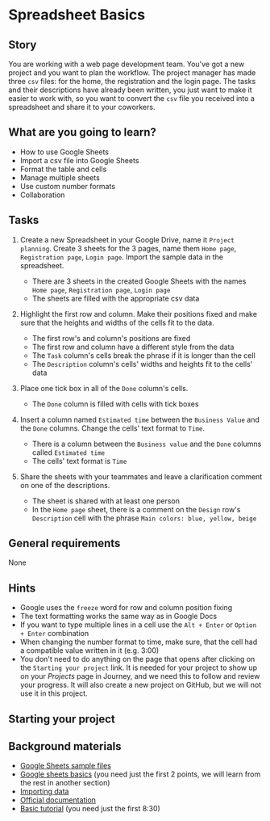 # Spreadsheet Basics

## Story

You are working with a web page development team. You've got a new project and you want to plan the
workflow. The project manager has made three `csv` files: for the home, the registration and the login page.
The tasks and their descriptions have already been written, you just want to make it easier to
work with, so you want to convert the `csv` file you received into a spreadsheet and share it to your
coworkers.

## What are you going to learn?

- How to use Google Sheets
- Import a csv file into Google Sheets
- Format the table and cells
- Manage multiple sheets
- Use custom number formats
- Collaboration

## Tasks

1. Create a new Spreadsheet in your Google Drive, name it `Project planning`. Create 3 sheets for the 3 pages, name them `Home page`, `Registration page`, `Login page`. Import the sample data in the spreadsheet.
    - There are 3 sheets in the created Google Sheets with the names `Home page`, `Registration page`, `Login page`
    - The sheets are filled with the appropriate csv data

2. Highlight the first row and column. Make their positions fixed and make sure that the heights and widths of the cells fit to the data.
    - The first row's and column's positions are fixed
    - The first row and column have a different style from the data
    - The `Task` column's cells break the phrase if it is longer than the cell
    - The `Description` column's cells' widths and heights fit to the cells' data

3. Place one tick box in all of the `Done` column's cells.
    - The `Done` column is filled with cells with tick boxes

4. Insert a column named `Estimated time` between the `Business Value` and the `Done` columns. Change the cells' text format to `Time`.
    - There is a column between the `Business value` and the `Done` columns called `Estimated time`
    - The cells' text format is `Time`

5. Share the sheets with your teammates and leave a clarification comment on one of the descriptions.
    - The sheet is shared with at least one person
    - In the `Home page` sheet, there is a comment on the `Design` row's `Description` cell with the phrase `Main colors: blue, yellow, beige`

## General requirements

None

## Hints

- Google uses the `freeze` word for row and column position fixing
- The text formatting works the same way as in Google Docs
- If you want to type multiple lines in a cell use the `Alt + Enter` or `Option + Enter` combination
- When changing the number format to time, make sure, that the cell had a compatible value written in it (e.g. 3:00)
- You don't need to do anything on the page that opens after clicking on the `Starting your project` link. 
  It is needed for your project to show up on your _Projects_ page in Journey, 
  and we need this to follow and review your progress. 
  It will also create a new project on GitHub, but we will not use it in this project.

## Starting your project



## Background materials

- <i class="far fa-exclamation"></i> [Google Sheets sample files](https://drive.google.com/drive/folders/1kAM-KHnsoLbWKC51DjMII14Azs-vwEFw)
- <i class="far fa-exclamation"></i> [Google sheets basics](https://zapier.com/learn/google-sheets/google-sheets-tutorial/#create) (you need just the first 2 points, we will learn from the rest in another section)
- <i class="far fa-exclamation"></i> [Importing data](https://support.google.com/docs/answer/40608?co=GENIE.Platform%3DDesktop&hl=en)
- <i class="far fa-book-open"></i> [Official documentation](https://support.google.com/docs/answer/46973?hl%3Den%26ref_topic%3D1361470)
- <i class="far fa-video"></i> [Basic tutorial](https://www.youtube.com/watch?v=FIkZ1sPmKNw) (you need just the first 8:30)
